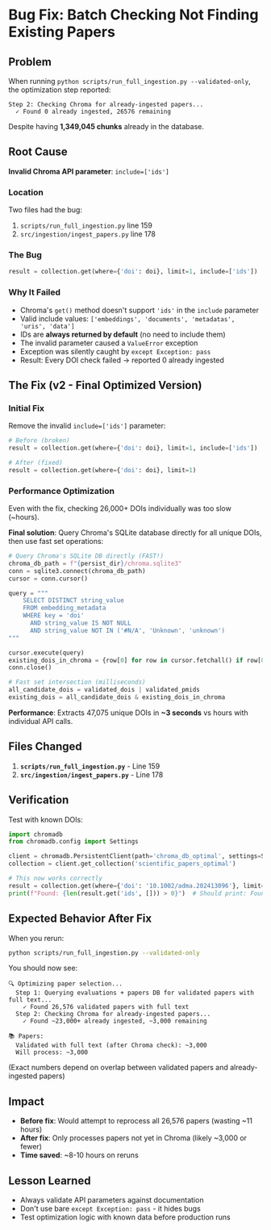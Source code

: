 # Bug Fix: Batch Checking Not Finding Existing Papers

## Problem
When running `python scripts/run_full_ingestion.py --validated-only`, the optimization step reported:
```
Step 2: Checking Chroma for already-ingested papers...
  ✓ Found 0 already ingested, 26576 remaining
```

Despite having **1,349,045 chunks** already in the database.

## Root Cause
**Invalid Chroma API parameter**: `include=['ids']`

### Location
Two files had the bug:
1. `scripts/run_full_ingestion.py` line 159
2. `src/ingestion/ingest_papers.py` line 178

### The Bug
```python
result = collection.get(where={'doi': doi}, limit=1, include=['ids'])
```

### Why It Failed
- Chroma's `get()` method doesn't support `'ids'` in the `include` parameter
- Valid include values: `['embeddings', 'documents', 'metadatas', 'uris', 'data']`
- IDs are **always returned by default** (no need to include them)
- The invalid parameter caused a `ValueError` exception
- Exception was silently caught by `except Exception: pass`
- Result: Every DOI check failed → reported 0 already ingested

## The Fix (v2 - Final Optimized Version)

### Initial Fix
Remove the invalid `include=['ids']` parameter:
```python
# Before (broken)
result = collection.get(where={'doi': doi}, limit=1, include=['ids'])

# After (fixed)
result = collection.get(where={'doi': doi}, limit=1)
```

### Performance Optimization
Even with the fix, checking 26,000+ DOIs individually was too slow (~hours).

**Final solution**: Query Chroma's SQLite database directly for all unique DOIs, then use fast set operations:

```python
# Query Chroma's SQLite DB directly (FAST!)
chroma_db_path = f"{persist_dir}/chroma.sqlite3"
conn = sqlite3.connect(chroma_db_path)
cursor = conn.cursor()

query = """
    SELECT DISTINCT string_value
    FROM embedding_metadata
    WHERE key = 'doi'
      AND string_value IS NOT NULL
      AND string_value NOT IN ('#N/A', 'Unknown', 'unknown')
"""

cursor.execute(query)
existing_dois_in_chroma = {row[0] for row in cursor.fetchall() if row[0]}
conn.close()

# Fast set intersection (milliseconds)
all_candidate_dois = validated_dois | validated_pmids
existing_dois = all_candidate_dois & existing_dois_in_chroma
```

**Performance**: Extracts 47,075 unique DOIs in **~3 seconds** vs hours with individual API calls.

## Files Changed
1. **`scripts/run_full_ingestion.py`** - Line 159
2. **`src/ingestion/ingest_papers.py`** - Line 178

## Verification
Test with known DOIs:
```python
import chromadb
from chromadb.config import Settings

client = chromadb.PersistentClient(path='chroma_db_optimal', settings=Settings(anonymized_telemetry=False))
collection = client.get_collection('scientific_papers_optimal')

# This now works correctly
result = collection.get(where={'doi': '10.1002/adma.202413096'}, limit=1)
print(f"Found: {len(result.get('ids', [])) > 0}")  # Should print: Found: True
```

## Expected Behavior After Fix
When you rerun:
```bash
python scripts/run_full_ingestion.py --validated-only
```

You should now see:
```
🔍 Optimizing paper selection...
  Step 1: Querying evaluations + papers DB for validated papers with full text...
    ✓ Found 26,576 validated papers with full text
  Step 2: Checking Chroma for already-ingested papers...
    ✓ Found ~23,000+ already ingested, ~3,000 remaining

📚 Papers:
  Validated with full text (after Chroma check): ~3,000
  Will process: ~3,000
```

(Exact numbers depend on overlap between validated papers and already-ingested papers)

## Impact
- **Before fix**: Would attempt to reprocess all 26,576 papers (wasting ~11 hours)
- **After fix**: Only processes papers not yet in Chroma (likely ~3,000 or fewer)
- **Time saved**: ~8-10 hours on reruns

## Lesson Learned
- Always validate API parameters against documentation
- Don't use bare `except Exception: pass` - it hides bugs
- Test optimization logic with known data before production runs
